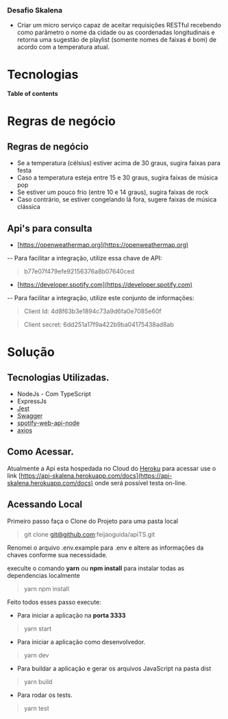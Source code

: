 ### Desafio Skalena

- Criar um micro serviço capaz de aceitar requisições RESTful recebendo como parâmetro o nome da cidade ou as coordenadas longitudinais e retorna uma sugestão de playlist (somente nomes de faixas é bom) de acordo com a temperatura atual.

# Tecnologias

**Table of contents**


# Regras de negócio



## Regras de negócio

- Se a temperatura (célsius) estiver acima de 30 graus, sugira faixas para festa
- Caso a temperatura esteja entre 15 e 30 graus, sugira faixas de música pop
- Se estiver um pouco frio (entre 10 e 14 graus), sugira faixas de rock
- Caso contrário, se estiver congelando lá fora, sugere faixas de música clássica

## Api's para consulta

-  [https://openweathermap.org](https://openweathermap.org)

-- Para facilitar a integração, utilize essa chave de API:

>b77e07f479efe92156376a8b07640ced
- [https://developer.spotify.com](https://developer.spotify.com)

-- Para facilitar a integração, utilize este conjunto de informações:
>Client Id: 4d8f63b3e1894c73a9d6fa0e7085e60f

>Client secret: 6dd251a17f9a422b9ba04175438ad8ab

# Solução


## Tecnologias Utilizadas.

* NodeJs - Com TypeScript
* ExpressJs
* <abbr title="Para desenvolvimento dos Testes">Jest</abbr>
* <abbr title="Para documentação da Api">Swagger</abbr>
* <abbr title="Biblioteca para facilitar a consulta node.">spotify-web-api-node</abbr>
* <abbr title="Para consumo das Api's">axios</abbr>

## Como Acessar.

Atualmente a Api esta hospedada no Cloud do [Heroku](heroku.com) para acessar use o link [https://api-skalena.herokuapp.com/docs](https://api-skalena.herokuapp.com/docs) onde será possível testa on-line.

## Acessando Local

Primeiro passo faça o Clone do Projeto para uma pasta local 
> git clone git@github.com:feijaoguida/apiTS.git

Renomei o arquivo .env.example para .env e altere as informações da chaves conforme sua necessidade.

execulte o comando **yarn** ou **npm install** para instalar todas as dependencias localmente 
> yarn
> npm install

Feito todos esses passo execute:
- Para iniciar a aplicação na **porta 3333**
> yarn start

- Para iniciar a aplicação como desenvolvedor.
> yarn dev

- Para buildar a aplicação e gerar os arquivos JavaScript na pasta dist
> yarn build

- Para rodar os tests.
> yarn test
